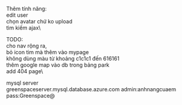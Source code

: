 Thêm tính năng:\
edit user\
chọn avatar chứ ko upload\
tìm kiếm ajax\


TODO:\
cho nav rộng ra,\
bỏ icon tim mà thêm vào mypage\
không dùng màu từ khoảng c1c1c1 đến 616161\
thêm google map vào db trong bảng park\
add 404 page\



mysql server\
greenspaceserver.mysql.database.azure.com
admin:anhnangcuaem
pass:Greenspace@